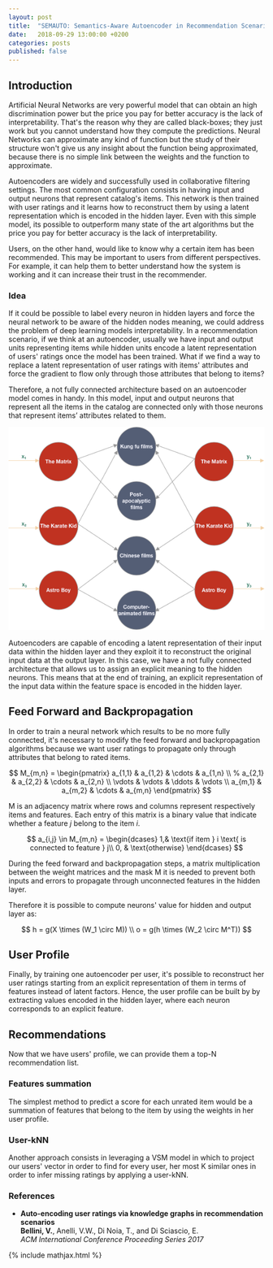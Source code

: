 ```yaml
---
layout: post
title:  "SEMAUTO: Semantics-Aware Autoencoder in Recommendation Scenario"
date:   2018-09-29 13:00:00 +0200
categories: posts
published: false
---
```


## Introduction

Artificial Neural Networks are very powerful model that can obtain an high discrimination power but the price you pay for better accuracy is the lack of interpretability. That's the reason why they are called black-boxes; they just work but you cannot understand how they compute the predictions. Neural Networks can approximate any kind of function but the study of their structure won't give us any insight about the function being approximated, because there is no simple link between the weights and the function to approximate.

Autoencoders are widely and successfully used in collaborative filtering settings. The most common configuration consists in having input and output neurons that represent catalog's items. This network is then trained with user ratings and it learns how to reconstruct them by using a latent representation which is encoded in the hidden layer. Even with this simple model, its possible to outperform many state of the art algorithms but the price you pay for better accuracy is the lack of interpretability.

Users, on the other hand, would like to know why a certain item has been recommended. This may be important to users from different perspectives. For example, it can help them to better understand how the system is working and it can increase their trust in the recommender.

### Idea

If it could be possible to label every neuron in hidden layers and force the neural network to be aware of the hidden nodes meaning, we could address the problem of deep learning models interpretability. In a recommendation scenario, if we think at an autoencoder, usually we have input and output units representing items while hidden units encode a latent representation of users' ratings once the model has been trained. What if we find a way to replace a latent representation of user ratings with items' attributes and force the gradient to flow only through those attributes that belong to items?

Therefore, a not fully connected architecture based on an autoencoder model comes in handy. In this model, input and output neurons that represent all the items in the catalog are connected only with those neurons that represent items’ attributes related to them.

![SEMAUTO](/assets/2018-09-29/semauto.png)

Autoencoders are capable of encoding a latent representation of their input data within the hidden layer and they exploit it to reconstruct the original input data at the output layer. In this case, we have a not fully connected architecture that allows us to assign an explicit meaning to the hidden neurons. This means that at the end of training, an explicit representation of the input data within the feature space is encoded in the hidden layer.

## Feed Forward and Backpropagation

In order to train a neural network which results to be no more fully connected, it's necessary to modify the feed forward and backpropagation algorithms because we want user ratings to propagate only through attributes that belong to rated items.

$$
M_{m,n} = \begin{pmatrix}
a_{1,1} & a_{1,2} & \cdots & a_{1,n} \\
%	a_{2,1} & a_{2,2} & \cdots & a_{2,n} \\
\vdots  & \vdots  & \ddots & \vdots  \\
a_{m,1} & a_{m,2} & \cdots & a_{m,n} 
\end{pmatrix}
$$

M is an adjacency matrix where rows and columns represent respectively items and features. Each entry of this matrix is a binary value that indicate whether a feature _j_ belong to the item _i_.

$$
a_{i,j} \in M_{m,n} = 
\begin{dcases}
1,& \text{if  item } i  \text{ is connected to feature } j\\
0,              & \text{otherwise}
\end{dcases}
$$

During the feed forward and backpropagation steps, a matrix multiplication between the weight matrices and the mask M it is needed to prevent both inputs and errors to propagate through unconnected features in the hidden layer.

Therefore it is possible to compute neurons' value for hidden and output layer as:

$$
h =  g(X \times (W_1 \circ M))
\\
o = g(h \times (W_2 \circ M^T))
$$

## User Profile

Finally, by training one autoencoder per user, it's possible to reconstruct her user ratings starting from an explicit representation of them in terms of features instead of latent factors. Hence, the user profile can be built by by extracting values encoded in the hidden layer, where each neuron corresponds to an explicit feature.


## Recommendations

Now that we have users' profile, we can provide them a top-N recommendation list.

### Features summation
The simplest method to predict a score for each unrated item would be a summation of features that belong to the item by using the weights in her user profile.

### User-kNN
Another approach consists in leveraging a VSM model in which to project our users' vector in order to find for every user, her most K similar ones in order to infer missing ratings by applying a user-kNN. 

### References
- **Auto-encoding user ratings via knowledge graphs in recommendation scenarios**
  <br>**Bellini, V.**, Anelli, V.W., Di Noia, T., and Di Sciascio, E.
  <br>_ACM International Conference Proceeding Series 2017_

{% include mathjax.html %}

